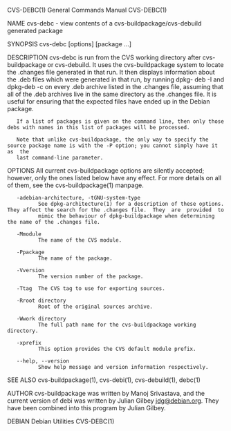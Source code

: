 CVS-DEBC(1)                                                   General Commands Manual                                                  CVS-DEBC(1)

NAME
       cvs-debc - view contents of a cvs-buildpackage/cvs-debuild generated package

SYNOPSIS
       cvs-debc [options] [package ...]

DESCRIPTION
       cvs-debc  is  run  from the CVS working directory after cvs-buildpackage or cvs-debuild.  It uses the cvs-buildpackage system to locate the
       .changes file generated in that run.  It then displays information about the .deb files which were generated in that run, by running  dpkg-
       deb -I and dpkg-deb -c on every .deb archive listed in the .changes file, assuming that all of the .deb archives live in the same directory
       as the .changes file.  It is useful for ensuring that the expected files have ended up in the Debian package.

       If a list of packages is given on the command line, then only those debs with names in this list of packages will be processed.

       Note that unlike cvs-buildpackage, the only way to specify the source package name is with the -P option; you cannot simply have it as  the
       last command-line parameter.

OPTIONS
       All  current  cvs-buildpackage options are silently accepted; however, only the ones listed below have any effect.  For more details on all
       of them, see the cvs-buildpackage(1) manpage.

       -adebian-architecture, -tGNU-system-type
              See dpkg-architecture(1) for a description of these options.  They affect the search for the .changes file.  They  are  provided  to
              mimic the behaviour of dpkg-buildpackage when determining the name of the .changes file.

       -Mmodule
              The name of the CVS module.

       -Ppackage
              The name of the package.

       -Vversion
              The version number of the package.

       -Ttag  The CVS tag to use for exporting sources.

       -Rroot directory
              Root of the original sources archive.

       -Wwork directory
              The full path name for the cvs-buildpackage working directory.

       -xprefix
              This option provides the CVS default module prefix.

       --help, --version
              Show help message and version information respectively.

SEE ALSO
       cvs-buildpackage(1), cvs-debi(1), cvs-debuild(1), debc(1)

AUTHOR
       cvs-buildpackage was written by Manoj Srivastava, and the current version of debi was written by Julian Gilbey <jdg@debian.org>.  They have
       been combined into this program by Julian Gilbey.

DEBIAN                                                           Debian Utilities                                                      CVS-DEBC(1)
